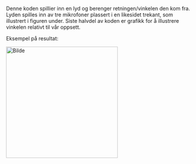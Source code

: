 Denne koden spillier inn en lyd og berenger retningen/vinkelen den kom fra. Lyden spilles inn av tre mikrofoner plassert i en likesidet trekant, som illustrert i figuren under. Siste halvdel av koden er grafikk for å illustrere vinkelen relativt til vår oppsett. 

Eksempel på resultat:

<img width="304" alt="Bilde" src="https://user-images.githubusercontent.com/51700394/113295010-ec104a00-92f7-11eb-89b5-a7378fca96fb.png">
